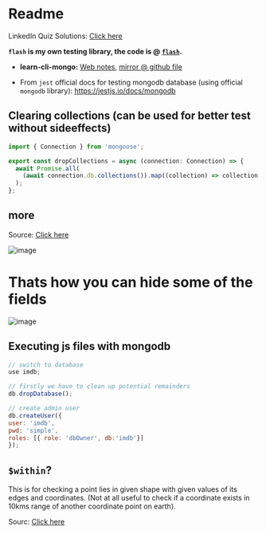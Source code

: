# Readme

LinkedIn Quiz Solutions: [Click here](https://github.com/Ebazhanov/linkedin-skill-assessments-quizzes/blob/main/mongodb/mongodb-quiz.md)

**`flash` is my own testing library, the code is @ [`flash`](https://github.com/sahilrajput03/flash).**

- **learn-cli-mongo:** [Web notes](https://sahilrajput03.ml/learn-mongo-cli.html), [mirror @ github file](https://github.com/sahilrajput03/sahilrajput03/blob/master/learn-mongo-cli.md)

- From `jest` official docs for testing mongodb database (using official `mongodb` library): https://jestjs.io/docs/mongodb


## Clearing collections (can be used for better test without sideeffects)

```js
import { Connection } from 'mongoose';

export const dropCollections = async (connection: Connection) => {
  await Promise.all(
    (await connection.db.collections()).map((collection) => collection.deleteMany({})),
  );
};
```

## more

Source: [Click here](https://stackoverflow.com/a/32811548/10012446)

![image](https://user-images.githubusercontent.com/31458531/201935213-7bb54d74-96f5-46de-9520-8d58b55d14ca.png)

# Thats how you can hide some of the fields

![image](https://user-images.githubusercontent.com/31458531/202694888-70939dfd-3f47-4245-98e2-eb0e1185b008.png)

## Executing js files with mongodb

```js
// switch to database
use imdb;

// firstly we have to clean up potential remainders
db.dropDatabase();

// create admin user
db.createUser({
user: 'imdb',
pwd: 'simple',
roles: [{ role: 'dbOwner', db:'imdb'}]
});
```

## `$within`?

This is for checking a point lies in given shape with given values of its edges and coordinates. (Not at all useful to check if a coordinate exists in 10kms range of another coordinate point on earth).

Sourc: [Click here](https://mongodb-documentation.readthedocs.io/en/latest/reference/operator/within.html#gsc.tab=0)
